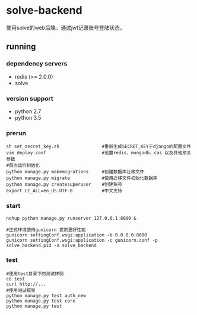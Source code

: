 # solve-backend #


使用solve的web后端。通过jwt记录账号登陆状态。


running
--------------
### dependency servers ###
* redis (>= 2.0.0)
* solve

### version support ###
* python 2.7
* python 3.5

### prerun ###
```shell
sh set_secret_key.sh                #重新生成SECRET_KEY于django的配置文件
vim deploy.conf                     #设置redis、mongodb、cas 以及其他相关参数
#首次运行初始化
python manage.py makemigrations     #创建数据库迁移文件
python manage.py migrate            #使用迁移文件初始化数据库
python manage.py createsuperuser    #创建账号
export LC_ALL=en_US.UTF-8           #中文支持
```

### start ###
```shell
nohup python manage.py runserver 127.0.0.1:8000 &

#正式环境使用gunicorn 提供更好性能
gunicorn settingConf.wsgi:application -b 0.0.0.0:8000 
gunicorn settingConf.wsgi:application -c gunicorn.conf -p solve_backend.pid -n solve_backend
```

### test ###
```shell
#使用test目录下的测试样例
cd test             
curl http://...
#使用测试框架
python manage.py test auth_new
python manage.py test core
python manage.py test
```